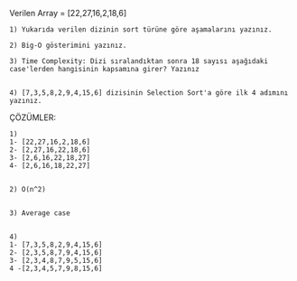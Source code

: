 Verilen Array = [22,27,16,2,18,6]	
	
	1) Yukarıda verilen dizinin sort türüne göre aşamalarını yazınız.
	
	2) Big-O gösterimini yazınız.
	
	3) Time Complexity: Dizi sıralandıktan sonra 18 sayısı aşağıdaki case'lerden hangisinin kapsamına girer? Yazınız

	
	4) [7,3,5,8,2,9,4,15,6] dizisinin Selection Sort'a göre ilk 4 adımını yazınız.
	
	
    
ÇÖZÜMLER:
	
	1) 
    1- [22,27,16,2,18,6]
	2- [2,27,16,22,18,6]
	3- [2,6,16,22,18,27]
	4- [2,6,16,18,22,27]
	
	
	2) O(n^2)
	
	
	3) Average case
	
	
	4)    
    1- [7,3,5,8,2,9,4,15,6]
	2- [2,3,5,8,7,9,4,15,6]
	3- [2,3,4,8,7,9,5,15,6]
	4 -[2,3,4,5,7,9,8,15,6]
